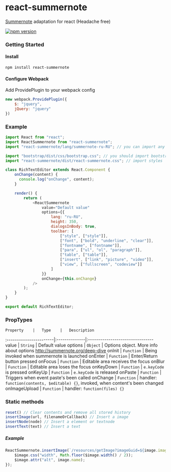 # react-summernote
[Summernote](https://github.com/summernote/summernote) adaptation for react (Headache free)

[![npm version](https://badge.fury.io/js/react-summernote.svg)](https://www.npmjs.com/package/react-summernote)


### Getting Started
#### Install
```
npm install react-summernote
```
#### Configure Webpack
Add ProvidePlugin to your webpack config
```javascript
new webpack.ProvidePlugin({
	$: "jquery",
	jQuery: "jquery"
})
```

### Example
```javascript
import React from "react";
import ReactSummernote from "react-summernote";
import "react-summernote/lang/summernote-ru-RU"; // you can import any other locale

import "bootstrap/dist/css/bootstrap.css"; // you should import bootstrap styles if you haven't done that before
import "react-summernote/dist/react-summernote.css"; // import styles

class RichTextEditor extends React.Component {
	onChange(content) {
	  console.log("onChange", content);
	}

	render() {
		return (
			<ReactSummernote
				value="Default value"
				options={{
					lang: "ru-RU",
					height: 350,
					dialogsInBody: true,
					toolbar: [
						["style", ["style"]],
						["font", ["bold", "underline", "clear"]],
						["fontname", ["fontname"]],
						["para", ["ul", "ol", "paragraph"]],
						["table", ["table"]],
						["insert", ["link", "picture", "video"]],
						["view", ["fullscreen", "codeview"]]
					]
				}}
				onChange={this.onChange}
			/>
		);
	}
}

export default RichTextEditor;
```

### PropTypes
	Property	|	Type	|	Description
:-----------------------|:--------------|:--------------------------------
value | `String` | Default value
options | `Object` | Options object. More info about options http://summernote.org/deep-dive
onInit | `Function` | Being invoked when summernote is launched
onEnter | `Function` | Enter/Return button pressed
onFocus | `Function` | Editable area receives the focus
onBlur | `Function` | Editable area loses the focus
onKeyDown | `Function` | `e.keyCode` is pressed
onKeyUp | `Function` | `e.keyCode` is released
onPaste | `Function` | Triggers when event paste's been called
onChange | `Function` | handler: `function(contents, $editable) {}`, invoked, when content's been changed
onImageUpload | `Function` | handler: `function(files) {}`

### Static methods
```javascript
reset() // Clear contents and remove all stored history
insertImage(url, filenameOrCallback) // Insert a image
insertNode(node) // Insert a element or textnode
insertText(text) // Insert a text
```
##### Example
```javascript
ReactSummernote.insertImage(`/resources/getImage?imageGuid=${image.imageGuid}`, $image => {
	$image.css("width", Math.floor($image.width() / 2));
	$image.attr("alt", image.name);
});
```
